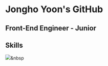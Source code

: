 # Jongho Yoon's GitHub
## Front-End Engineer - Junior
## Skills
<img src="https://img.shields.io/badge/React-FFFFFF?style=flat-square&logo=react&logoColor=white"/></a>&nbsp
<!--
**myway8907/myway8907** is a ✨ _special_ ✨ repository because its `README.md` (this file) appears on your GitHub profile.

Here are some ideas to get you started:

- 🔭 I’m currently working on ...
- 🌱 I’m currently learning ...
- 👯 I’m looking to collaborate on ...
- 🤔 I’m looking for help with ...
- 💬 Ask me about ...
- 📫 How to reach me: ...
- 😄 Pronouns: ...
- ⚡ Fun fact: ...
-->
